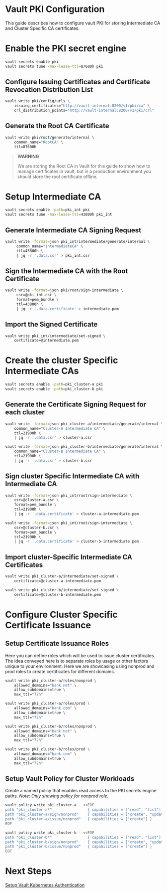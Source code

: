 # Vault PKI Configuration
This guide describes how to configure vault PKI for storing Intermediate CA and Cluster Specific CA certificates.

# Enable the PKI secret engine

```bash
vault secrets enable pki
vault secrets tune -max-lease-ttl=87600h pki
```

## Configure Issuing Certificates and Certificate Revocation Distribution List

```bash
vault write pki/config/urls \
    issuing_certificates="http://vault-internal:8200/v1/pki/ca" \
    crl_distribution_points="http://vault-internal:8200/v1/pki/crl"
```

## Generate the Root CA Certificate

```bash
vault write pki/root/generate/internal \
    common_name="RootCA" \
    ttl=87600h
```

> **WARNING**
>
> We are storing the Root CA in Vault for this guide to show how to manage certificates in vault, but in a production environment you should store the root certificate offline.
>

# Setup Intermediate CA

```bash
vault secrets enable -path=pki_int pki
vault secrets tune -max-lease-ttl=43800h pki_int
```

## Generate Intermediate CA Signing Request

```bash
vault write -format=json pki_int/intermediate/generate/internal \
     common_name="IntermediateCA" \
     ttl=43800h \
     | jq -r '.data.csr' > pki_int.csr
```

## Sign the Intermediate CA with the Root Certificate

```bash
vault write -format=json pki/root/sign-intermediate \
     csr=@pki_int.csr \
     format=pem_bundle \
     ttl=43800h \
     | jq -r '.data.certificate' > intermediate.pem    
```

## Import the Signed Certificate

```bash
vault write pki_int/intermediate/set-signed \
    certificate=@intermediate.pem    
```

# Create the cluster Specific Intermediate CAs

```bash
vault secrets enable -path=pki_cluster-a pki
vault secrets enable -path=pki_cluster-b pki
```

## Generate the Certificate Signing Request for each cluster

```bash
vault write -format=json pki_cluster-a/intermediate/generate/internal \
    common_name="Cluster-A Intermediate CA" \
    ttl=21900h \
    | jq -r '.data.csr' > cluster-a.csr

vault write -format=json pki_cluster-b/intermediate/generate/internal \
    common_name="Cluster-B Intermediate CA" \
    ttl=21900h \
    | jq -r '.data.csr' > cluster-b.csr    
```

## Sign cluster Specific Intermediate CA with Intermediate CA

```bash
vault write -format=json pki_int/root/sign-intermediate \
    csr=@cluster-a.csr \
    format=pem_bundle \
    ttl=21900h \
    | jq -r '.data.certificate' > cluster-a-intermediate.pem    

vault write -format=json pki_int/root/sign-intermediate \
    csr=@cluster-b.csr \
    format=pem_bundle \
    ttl=21900h \
    | jq -r '.data.certificate' > cluster-b-intermediate.pem    
```

## Import cluster-Specific Intermediate CA Certificates

```bash
vault write pki_cluster-a/intermediate/set-signed \
    certificate=@cluster-a-intermediate.pem

vault write pki_cluster-b/intermediate/set-signed \
    certificate=@cluster-b-intermediate.pem
```

# Configure Cluster Specific Certificate Issuance

## Setup Certificate Issuance Roles
Here you can define roles which will be used to issue cluster certificates. The idea conveyed here is to separate roles by usage or other factors unique to your environment. Here we are showcasing using nonprod and prod roles to create certificates for different domains.

```bash
vault write pki_cluster-a/roles/nonprod \
    allowed_domains="bank.net" \
    allow_subdomains=true \
    max_ttl="72h"

vault write pki_cluster-a/roles/prod \
    allowed_domains="bank.com" \
    allow_subdomains=true \
    max_ttl="72h"    

vault write pki_cluster-b/roles/nonprod \
    allowed_domains="bank.net" \
    allow_subdomains=true \
    max_ttl="72h"

vault write pki_cluster-b/roles/prod \
    allowed_domains="bank.com" \
    allow_subdomains=true \
    max_ttl="72h"    
```
## Setup Vault Policy for Cluster Workloads

Create a named policy that enables read access to the PKI secrets engine paths. *Note: Only showing policy for nonprod role.*

```bash
vault policy write pki_cluster-a - <<EOF
path "pki_cluster-a*"                { capabilities = ["read", "list"] }
path "pki_cluster-a/sign/nonprod"    { capabilities = ["create", "update"] }
path "pki_cluster-a/issue/nonprod"   { capabilities = ["create"] }
EOF

vault policy write pki_cluster-b - <<EOF
path "pki_cluster-b*"                { capabilities = ["read", "list"] }
path "pki_cluster-b/sign/nonprod"    { capabilities = ["create", "update"] }
path "pki_cluster-b/issue/nonprod"   { capabilities = ["create"] }
EOF
```

# Next Steps

[Setup Vault Kubernetes Authentication](./vault-kubernetes-authentication.md)
